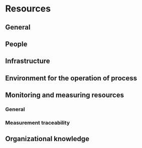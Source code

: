 # Resources
## General
## People
## Infrastructure
## Environment for the operation of process
## Monitoring and measuring resources
### General
### Measurement traceability
## Organizational knowledge
